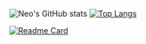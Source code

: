 ![Neo's GitHub stats](https://github-readme-stats-one-gules.vercel.app/api?username=Altair200333&hide=contribs,prs&theme=tokyonight&count_private=true)
[![Top Langs](https://github-readme-stats-one-gules.vercel.app/api/top-langs/?username=Altair200333&hide=html,C,Objective-C&count_private=true&langs_count=7&theme=tokyonight&layout=compact)](https://github.com/Altair200333/github-readme-stats)

[![Readme Card](https://github-readme-stats.vercel.app/api/pin/?username=Altair200333&repo=AloyEngine&theme=tokyonight)](https://github.com/Altair200333/AloyEngine)


